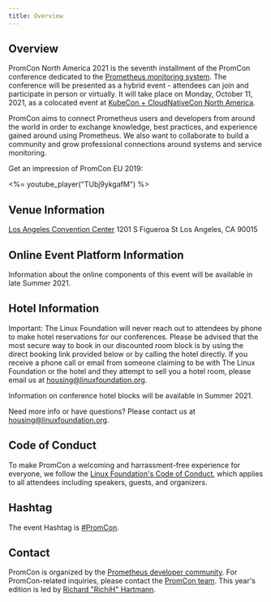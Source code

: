 ```yaml
---
title: Overview
---
```


## Overview

PromCon North America 2021 is the seventh installment of the PromCon conference dedicated to the [Prometheus monitoring system](https://prometheus.io/). The conference will be presented as a hybrid event - attendees can join and participate in person or virtually. It will take place on Monday, October 11, 2021, as a colocated event at [KubeCon + CloudNativeCon North America](https://events.linuxfoundation.org/kubecon-cloudnativecon-north-america/).

PromCon aims to connect Prometheus users and developers from around the world in order to exchange knowledge, best practices, and experience gained around using Prometheus. We also want to collaborate to build a community and grow professional connections around systems and service monitoring.

Get an impression of PromCon EU 2019:

<%= youtube_player("TUbj9ykgafM") %>

## Venue Information

[Los Angeles Convention Center](https://www.lacclink.com/)
1201 S Figueroa St
Los Angeles, CA 90015

## Online Event Platform Information

Information about the online components of this event will be available in late
Summer 2021.

## Hotel Information

Important: The Linux Foundation will never reach out to attendees by phone to
make hotel reservations for our conferences. Please be advised that the most
secure way to book in our discounted room block is by using the direct booking
link provided below or by calling the hotel directly. If you receive a phone
call or email from someone claiming to be with The Linux Foundation or the hotel
and they attempt to sell you a hotel room, please email us at
[housing@linuxfoundation.org](mailto:housing@linuxfoundation.org).

Information on conference hotel blocks will be available in Summer 2021.

Need more info or have questions? Please contact us at
[housing@linuxfoundation.org](mailto:housing@linuxfoundation.org).

## Code of Conduct

To make PromCon a welcoming and harrassment-free experience for everyone, we
follow the [Linux Foundation's Code of Conduct](https://events.linuxfoundation.org/code-of-conduct/),
which applies to all attendees including speakers, guests, and
organizers.

## Hashtag

The event Hashtag is [#PromCon](https://twitter.com/search?q=%23PromCon).

## Contact

PromCon is organized by the [Prometheus developer community](https://prometheus.io/community/). For PromCon-related inquiries, please contact the [PromCon team](mailto:promcon-organizers@googlegroups.com). This year's edition is led by [Richard "RichiH" Hartmann](https://twitter.com/TwitchiH).
